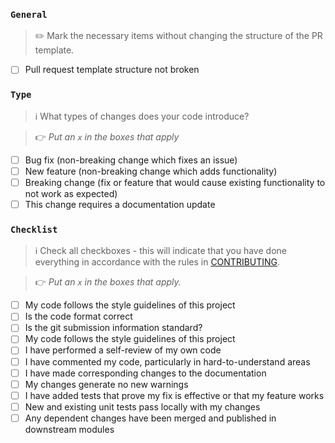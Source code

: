 ### `General`

> ✏️ Mark the necessary items without changing the structure of the PR template.

-   [ ] Pull request template structure not broken

### `Type`

> ℹ️ What types of changes does your code introduce?

> 👉 _Put an `x` in the boxes that apply_

-   [ ] Bug fix (non-breaking change which fixes an issue)
-   [ ] New feature (non-breaking change which adds functionality)
-   [ ] Breaking change (fix or feature that would cause existing functionality to not work as expected)
-   [ ] This change requires a documentation update

### `Checklist`

> ℹ️ Check all checkboxes - this will indicate that you have done everything in accordance with the rules in [CONTRIBUTING](contributing.md).

> 👉 _Put an `x` in the boxes that apply._

-   [ ] My code follows the style guidelines of this project
-   [ ] Is the code format correct
-   [ ] Is the git submission information standard?
-   [ ] My code follows the style guidelines of this project
-   [ ] I have performed a self-review of my own code
-   [ ] I have commented my code, particularly in hard-to-understand areas
-   [ ] I have made corresponding changes to the documentation
-   [ ] My changes generate no new warnings
-   [ ] I have added tests that prove my fix is effective or that my feature works
-   [ ] New and existing unit tests pass locally with my changes
-   [ ] Any dependent changes have been merged and published in downstream modules
